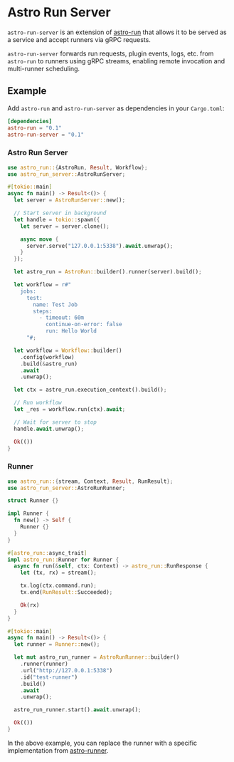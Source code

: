 # Astro Run Server

`astro-run-server` is an extension of [astro-run](https://github.com/panghu-huang/astro-run) that allows it to be served as a service and accept runners via gRPC requests.

`astro-run-server` forwards run requests, plugin events, logs, etc. from `astro-run` to runners using gRPC streams, enabling remote invocation and multi-runner scheduling.

## Example

Add `astro-run` and `astro-run-server` as dependencies in your `Cargo.toml`:

```toml
[dependencies]
astro-run = "0.1"
astro-run-server = "0.1"
```

### Astro Run Server

```rust
use astro_run::{AstroRun, Result, Workflow};
use astro_run_server::AstroRunServer;

#[tokio::main]
async fn main() -> Result<()> {
  let server = AstroRunServer::new();

  // Start server in background
  let handle = tokio::spawn({
    let server = server.clone();

    async move {
      server.serve("127.0.0.1:5338").await.unwrap();
    }
  });

  let astro_run = AstroRun::builder().runner(server).build();

  let workflow = r#"
    jobs:
      test:
        name: Test Job
        steps:
          - timeout: 60m
            continue-on-error: false
            run: Hello World
      "#;

  let workflow = Workflow::builder()
    .config(workflow)
    .build(&astro_run)
    .await
    .unwrap();

  let ctx = astro_run.execution_context().build();

  // Run workflow
  let _res = workflow.run(ctx).await;

  // Wait for server to stop
  handle.await.unwrap();

  Ok(())
}
```

### Runner

```rust
use astro_run::{stream, Context, Result, RunResult};
use astro_run_server::AstroRunRunner;

struct Runner {}

impl Runner {
  fn new() -> Self {
    Runner {}
  }
}

#[astro_run::async_trait]
impl astro_run::Runner for Runner {
  async fn run(&self, ctx: Context) -> astro_run::RunResponse {
    let (tx, rx) = stream();

    tx.log(ctx.command.run);
    tx.end(RunResult::Succeeded);

    Ok(rx)
  }
}

#[tokio::main]
async fn main() -> Result<()> {
  let runner = Runner::new();

  let mut astro_run_runner = AstroRunRunner::builder()
    .runner(runner)
    .url("http://127.0.0.1:5338")
    .id("test-runner")
    .build()
    .await
    .unwrap();

  astro_run_runner.start().await.unwrap();

  Ok(())
}
```

In the above example, you can replace the runner with a specific implementation from [astro-runner](../runner).
